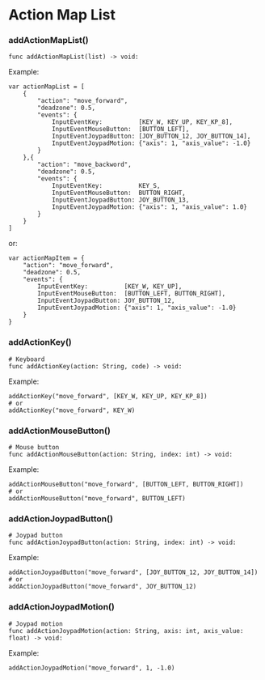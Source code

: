 # Action Map List

### addActionMapList()

```gdscript
func addActionMapList(list) -> void:
```

Example:

```gdscript
var actionMapList = [
	{
		"action": "move_forward",
		"deadzone": 0.5,
		"events": {
			InputEventKey:          [KEY_W, KEY_UP, KEY_KP_8],
			InputEventMouseButton:  [BUTTON_LEFT],
			InputEventJoypadButton: [JOY_BUTTON_12, JOY_BUTTON_14],
			InputEventJoypadMotion: {"axis": 1, "axis_value": -1.0}
		}
	},{
		"action": "move_backword",
		"deadzone": 0.5,
		"events": {
			InputEventKey:          KEY_S,
			InputEventMouseButton:  BUTTON_RIGHT,
			InputEventJoypadButton: JOY_BUTTON_13,
			InputEventJoypadMotion: {"axis": 1, "axis_value": 1.0}
		}
	}
]
```

or:

```gdscript
var actionMapItem = {
	"action": "move_forward",
	"deadzone": 0.5,
	"events": {
		InputEventKey:          [KEY_W, KEY_UP],
		InputEventMouseButton:  [BUTTON_LEFT, BUTTON_RIGHT],
		InputEventJoypadButton: JOY_BUTTON_12,
		InputEventJoypadMotion: {"axis": 1, "axis_value": -1.0}
	}
}
```

### addActionKey()

```gdscript
# Keyboard
func addActionKey(action: String, code) -> void:
```

Example:

```gdscript
addActionKey("move_forward", [KEY_W, KEY_UP, KEY_KP_8])
# or
addActionKey("move_forward", KEY_W)
```

### addActionMouseButton()

```gdscript
# Mouse button
func addActionMouseButton(action: String, index: int) -> void:
```

Example:

```gdscript
addActionMouseButton("move_forward", [BUTTON_LEFT, BUTTON_RIGHT])
# or
addActionMouseButton("move_forward", BUTTON_LEFT)
```

### addActionJoypadButton()

```gdscript
# Joypad button
func addActionJoypadButton(action: String, index: int) -> void:
```

Example:

```gdscript
addActionJoypadButton("move_forward", [JOY_BUTTON_12, JOY_BUTTON_14])
# or
addActionJoypadButton("move_forward", JOY_BUTTON_12)
```

### addActionJoypadMotion()

```gdscript
# Joypad motion
func addActionJoypadMotion(action: String, axis: int, axis_value: float) -> void:
```

Example:

```gdscript
addActionJoypadMotion("move_forward", 1, -1.0)
```